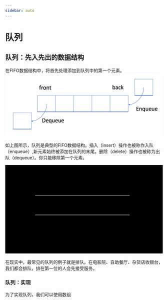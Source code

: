 ```yaml
---
sidebar: auto
---
```


# 队列

## 队列：先入先出的数据结构

在FIFO数据结构中，将首先处理添加到队列中的第一个元素。
![队列](../../images/dataStructure/queue/01.png)

如上图所示，队列是典型的FIFO数据结构。插入（insert）操作也被称作入队（enqueue）,新元素始终被添加在队列的末尾。删除（delete）操作也被称为出队（dequeue）。你只能移除第一个元素。

![入队出队](../../images/dataStructure/queue/02.gif)

在现实中，最常见的队列的例子就是排队。在电影院、自助餐厅、杂货店收银台，我们都会排队，排在第一位的人会先接受服务。


### 队列：实现

为了实现队列，我们可以使用数组